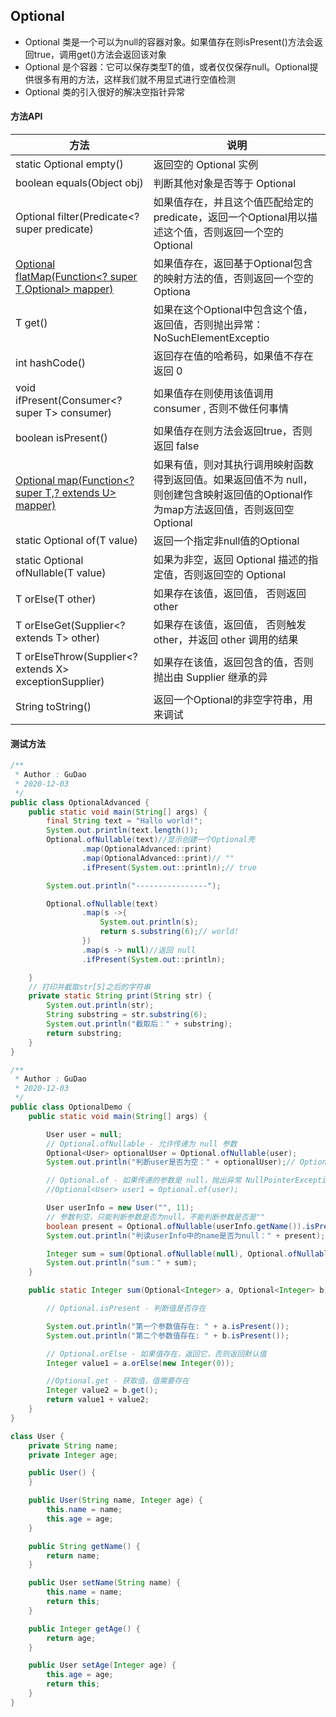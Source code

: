 ## Optional
* Optional 类是一个可以为null的容器对象。如果值存在则isPresent()方法会返回true，调用get()方法会返回该对象
* Optional 是个容器：它可以保存类型T的值，或者仅仅保存null。Optional提供很多有用的方法，这样我们就不用显式进行空值检测
* Optional 类的引入很好的解决空指针异常

#### 方法API

| 方法                                                                         | 说明                                                                                                                         |
| ---------------------------------------------------------------------------- | ---------------------------------------------------------------------------------------------------------------------------- |
| static <T> Optional<T> empty()                                               | 返回空的 Optional 实例 |
| boolean equals(Object obj)                                                   | 判断其他对象是否等于 Optional |
| Optional<T> filter(Predicate<? super <T> predicate)                          | 如果值存在，并且这个值匹配给定的 predicate，返回一个Optional用以描述这个值，否则返回一个空的Optional |
| <U> Optional<U> flatMap(Function<? super T,Optional<U>> mapper)              | 如果值存在，返回基于Optional包含的映射方法的值，否则返回一个空的Optiona |
| T get()                                                                      | 如果在这个Optional中包含这个值，返回值，否则抛出异常：NoSuchElementExceptio |
| int hashCode()                                                               | 返回存在值的哈希码，如果值不存在 返回 0 |
| void ifPresent(Consumer<? super T> consumer)                                 | 如果值存在则使用该值调用 consumer , 否则不做任何事情 |
| boolean isPresent()                                                          | 如果值存在则方法会返回true，否则返回 false |
| <U>Optional<U> map(Function<? super T,? extends U> mapper)                   | 如果有值，则对其执行调用映射函数得到返回值。如果返回值不为 null，则创建包含映射返回值的Optional作为map方法返回值，否则返回空Optional |
| static <T> Optional<T> of(T value)                                           | 返回一个指定非null值的Optional |
| static <T> Optional<T> ofNullable(T value)                                   | 如果为非空，返回 Optional 描述的指定值，否则返回空的 Optional |
| T orElse(T other)                                                            | 如果存在该值，返回值， 否则返回 other |
| T orElseGet(Supplier<? extends T> other)                                     | 如果存在该值，返回值， 否则触发 other，并返回 other 调用的结果 |
| <X extends Throwable> T orElseThrow(Supplier<? extends X> exceptionSupplier) | 如果存在该值，返回包含的值，否则抛出由 Supplier 继承的异 |
| String toString()                                                            | 返回一个Optional的非空字符串，用来调试 |

#### 测试方法
```java
/**
 * Author : GuDao
 * 2020-12-03
 */
public class OptionalAdvanced {
    public static void main(String[] args) {
        final String text = "Hallo world!";
        System.out.println(text.length());
        Optional.ofNullable(text)//显示创建一个Optional壳
                .map(OptionalAdvanced::print)
                .map(OptionalAdvanced::print)// ""
                .ifPresent(System.out::println);// true

        System.out.println("----------------");

        Optional.ofNullable(text)
                .map(s ->{
                    System.out.println(s);
                    return s.substring(6);// world!
                })
                .map(s -> null)//返回 null
                .ifPresent(System.out::println);

    }
    // 打印并截取str[5]之后的字符串
    private static String print(String str) {
        System.out.println(str);
        String substring = str.substring(6);
        System.out.println("截取后：" + substring);
        return substring;
    }
}

/**
 * Author : GuDao
 * 2020-12-03
 */
public class OptionalDemo {
    public static void main(String[] args) {

        User user = null;
        // Optional.ofNullable - 允许传递为 null 参数
        Optional<User> optionalUser = Optional.ofNullable(user);
        System.out.println("判断user是否为空：" + optionalUser);// Optional.empty

        // Optional.of - 如果传递的参数是 null，抛出异常 NullPointerException
        //Optional<User> user1 = Optional.of(user);

        User userInfo = new User("", 11);
        // 参数判空，只能判断参数是否为null，不能判断参数是否是""
        boolean present = Optional.ofNullable(userInfo.getName()).isPresent();
        System.out.println("判读userInfo中的name是否为null：" + present);

        Integer sum = sum(Optional.ofNullable(null), Optional.ofNullable(8));
        System.out.println("sum：" + sum);
    }

    public static Integer sum(Optional<Integer> a, Optional<Integer> b) {

        // Optional.isPresent - 判断值是否存在

        System.out.println("第一个参数值存在: " + a.isPresent());
        System.out.println("第二个参数值存在: " + b.isPresent());

        // Optional.orElse - 如果值存在，返回它，否则返回默认值
        Integer value1 = a.orElse(new Integer(0));

        //Optional.get - 获取值，值需要存在
        Integer value2 = b.get();
        return value1 + value2;
    }
}

class User {
    private String name;
    private Integer age;

    public User() {
    }

    public User(String name, Integer age) {
        this.name = name;
        this.age = age;
    }

    public String getName() {
        return name;
    }

    public User setName(String name) {
        this.name = name;
        return this;
    }

    public Integer getAge() {
        return age;
    }

    public User setAge(Integer age) {
        this.age = age;
        return this;
    }
}
```